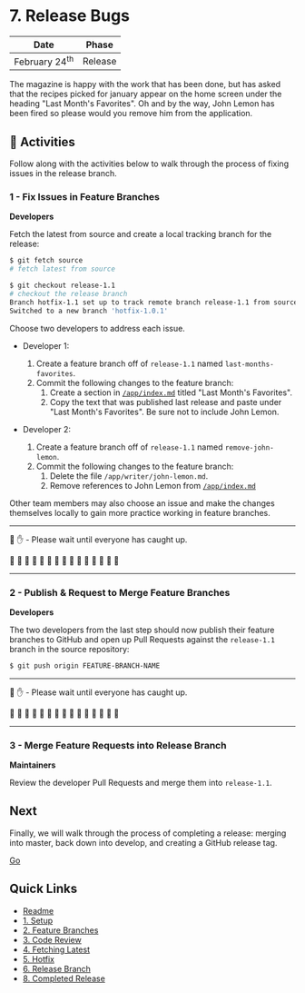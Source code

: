 # 7. Release Bugs

| Date | Phase |
| --- | --- |
|  February 24<sup>th</sup> | Release |

The magazine is happy with the work that has been done, but has asked that the recipes picked for january appear on the home screen under the heading "Last Month's Favorites". Oh and by the way, John Lemon has been fired so please would you remove him from the application.

## :running: Activities

Follow along with the activities below to walk through the process of fixing issues in the release branch.

### 1 - Fix Issues in Feature Branches

__Developers__

Fetch the latest from source and create a local tracking branch for the release:

```sh
$ git fetch source
# fetch latest from source

$ git checkout release-1.1
# checkout the release branch
Branch hotfix-1.1 set up to track remote branch release-1.1 from source.
Switched to a new branch 'hotfix-1.0.1'
```

Choose two developers to address each issue.

- Developer 1:
    1. Create a feature branch off of `release-1.1` named `last-months-favorites`.
    2. Commit the following changes to the feature branch:
        1. Create a section in [`/app/index.md`](/app/index.md) titled "Last Month's Favorites".
        2. Copy the text that was published last release and paste under "Last Month's Favorites". Be sure not to include John Lemon.

- Developer 2:
    1. Create a feature branch off of `release-1.1` named `remove-john-lemon`.
    2. Commit the following changes to the feature branch:
        1. Delete the file `/app/writer/john-lemon.md`.
        2. Remove references to John Lemon from [`/app/index.md`](/app/index.md)

Other team members may also choose an issue and make the changes themselves locally to gain more practice working in feature branches.

---

:cop: :raised_hand: - Please wait until everyone has caught up.

:construction: :construction: :construction: :construction: :construction: :construction: :construction: :construction: :construction: :construction: :construction: :construction: :construction: :construction: :construction:

---

### 2 - Publish & Request to Merge Feature Branches

__Developers__

The two developers from the last step should now publish their feature branches to GitHub and open up Pull Requests against the `release-1.1` branch in the source repository:
```sh
$ git push origin FEATURE-BRANCH-NAME
```

---

:cop: :raised_hand: - Please wait until everyone has caught up.

:construction: :construction: :construction: :construction: :construction: :construction: :construction: :construction: :construction: :construction: :construction: :construction: :construction: :construction: :construction:

---

### 3 - Merge Feature Requests into Release Branch

__Maintainers__

Review the developer Pull Requests and merge them into `release-1.1`.

## Next

Finally, we will walk through the process of completing a release: merging into master, back down into develop, and creating a GitHub release tag.

[Go](8-completed-release.md)

## Quick Links

- [Readme](../readme.md)
- [1. Setup](1-setup.md)
- [2. Feature Branches](2-feature-branches.md)
- [3. Code Review](3-code-review.md)
- [4. Fetching Latest](4-fetching-latest.md)
- [5. Hotfix](5-hotfix.md)
- [6. Release Branch](6-release-branch.md)
- [8. Completed Release](8-completed-release.md)
